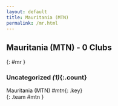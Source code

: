 ```yaml
---
layout: default
title: Mauritania (MTN)
permalink: /mr.html
---
```



## Mauritania (MTN) - 0 Clubs
{: #mr }









### Uncategorized _(1)_{:.count}


Mauritania  (MTN)  _#mtn_{: .key} <br>
{: .team #mtn }


 

